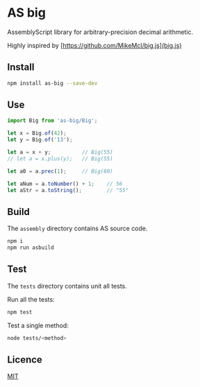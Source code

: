 # AS big

AssemblyScript library for arbitrary-precision decimal arithmetic.

Highly inspired by [https://github.com/MikeMcl/big.js](big.js)

## Install

```sh
npm install as-big --save-dev
```

## Use

```typescript
import Big from 'as-big/Big';

let x = Big.of(42);
let y = Big.of('13');

let a = x + y;          // Big(55)
// let a = x.plus(y);   // Big(55)

let a0 = a.prec(1);     // Big(60)

let aNum = a.toNumber() + 1;    // 56
let aStr = a.toString();        // "55"
```

## Build

The `assembly` directory contains AS source code.

```sh
npm i
npm run asbuild
```

## Test

The `tests` directory contains unit all tests.

Run all the tests:

```sh
npm test
```

Test a single method:

```sh
node tests/<method>
```

## Licence

[MIT](https://github.com/ttulka/as-big/blob/main/LICENSE)
